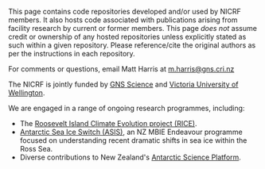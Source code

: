 This page contains code repositories developed and/or used by NICRF members. It also hosts code associated with publications arising from facility research by current or former members. This page *does not* assume credit or ownership of any hosted repositories unless explicitly stated as such within a given repository. Please reference/cite the original authors as per the instructions in each repository.

For comments or questions, email Matt Harris at m.harris@gns.cri.nz

The NICRF is jointly funded by [GNS Science](https://www.gns.cri.nz/) and [Victoria University of Wellington](https://www.wgtn.ac.nz/).

We are engaged in a range of ongoing research programmes, including:
* The [Roosevelt Island Climate Evolution project (RICE)](http://www.rice.aq/).
* [Antarctic Sea Ice Switch (ASIS)](https://www.seaice.aq/), an NZ MBIE Endeavour programme focused on understanding recent dramatic shifts in sea ice within the Ross Sea.
* Diverse contributions to New Zealand's [Antarctic Science Platform](https://www.antarcticscienceplatform.org.nz/).
